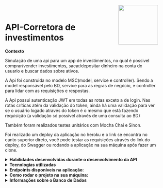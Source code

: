 
<img width="130px" align="right" src="https://acegif.com/wp-content/gifs/pig-87.gif"/>  
<br/>
 <h1>API-Corretora de investimentos</h1>







<p><strong>Contexto</strong></p>

Simulação de uma api para um app de investimentos, no qual é possivel comprar/vender investimentos, 
sacar/depositar dinheiro na conta do usuario e buscar dados sobre ativos. 

A Api foi construida no modelo MSC(model, service e controller).
Sendo a model responsável pelo BD, service para as regras de negócio, e controller para lidar com as requisições e respostas.

A  Api possui autenticação JWT em todas as rotas exceto a de login. Nas rotas críticas atém da validação do token, ainda há
uma validação para ver se o usuário logado através do token é o mesmo que está fazendo requisição (a validação só possivel através de uma consulta ao BD)

Também foram realizados testes unitários com Mocha Chai e Sinon.

Foi realizado um deploy da aplicação no heroku e o link se encontra no canto superior direto, você pode testar as requisições através do link do deploy,  do Swagger ou rodando a aplicação na sua máquina após fazer um clone.


<details>
 <summary><strong>Habilidades desenvolvidas durante o desenvolvimento da API</strong></summary><br />
 
- :fire: **Organizar uma aplicação completa desde o primeiro passo**; :fire:
- Delegar responsabilidades específicas para cada camada;
- Estruturar uma aplicação em camadas;
- Melhorar a reusabilidade do código;
- Entender e aplicar os padrões REST;
- Escrever assinaturas para APIs intuitivas e facilmente entendíveis;
-  :fire: **Documentar aplicação com o Swagger**; :fire:
- Utilizar JWT para autenticação;
- Configurar docker-compose;
- Utilizar Dotenv para as variáveis de ambiente secretas.;
- Utilizar Joi para tratamento de erros com tradução para o pt-br;
-  :fire: **Fazer deploy de uma aplicação backEnd com banco de dados na nuvem através heroku**; :fire:
- Realizar testes unitários tentando buscar cobertura de 100% do código.
 
 
</details>

<details>
 <summary><strong>Tecnologias utilizadas</strong></summary><br />

- JavaScrip 
- Mocha     
- Sinon     
- Node.js   
- Swagger
- JWT
- Chai
- Joi
- Express.js
- Dotenv
0 Mysql

</details>

<details>
 <summary><strong>Endpoints disponíveis na aplicação:</strong></summary><br />
 
 **Disponíveis para serem testados, e com mais especificações no link do Swagger abaixo:**
 
 https://app.swaggerhub.com/apis-docs/Alineol/xp_api1/1.0.0
 
 ![image](https://user-images.githubusercontent.com/92826153/180629130-da857b42-399c-4010-9a3b-e8d56ffb0656.png)

</details>
 

<details>
 
   <summary><strong>Como rodar o projeto na sua máquina:</strong></summary><br />
 
   <strong>:whale: Rodando no Docker vs Localmente</strong>
  
  **Com Docker**

  > Rode os containers com o comando `docker-compose up -d`.
  - Esse serviço irá inicializar dois containers chamados xp_api(node, port:3000) e xp_api_db(mysql, port 3308).
  - A partir daqui você pode rodar o container via CLI ou abri-lo no VS Code.
  > Use o comando `docker exec -it xp_api bash`.
  - Ele te dará acesso ao terminal interativo do container criado pelo compose, que está rodando em segundo plano.

  > Instale as dependências  com `npm install`
 
  - Não é necessário editar o aquivo .env.example, o docker-compose já está com as variáveis de ambiente.
  
  > Para iniciar a aplicação: `npm start`
   - Todos os comandos npm devem ser rodados dentro do container, exceto npm commit (caso queira usar o commitizem)
  
  **Sem Docker**
  
  > Instale as dependências com `npm install`
 
  - Para a aplicação funcionar corretamente você precisa editar o arquivo ./.env.example: 
    - alterar as variaveis de ambiente com o seu nome de usuário e senha.
    - mudar o nome do aquivo para **.env**, caso contrário a aplicação não encontrará o arquivo.    
 
:eyes: **De olho nas dicas:** 
 
 1. Para rodar o projeto desta forma, **obrigatóriamente** você deve ter o `node` instalado em seu computador.
  
 > Para iniciar a aplicação: `npm start`
 
 
 **AVISOS MEGA IMPORTANTES!**
 
 Para você conseguir testar as rotas através da sua máquina é necessário que você popule o banco do dados:
 
  - Se estiver usando o docker, você precisa criar um **novo usuário** com os dados disponíveis nas váriaveis de ambiente do compose.
 - Após acessar o Mysql, copie a query para criar o banco de dados disponível na aquivo ./XPCorretora.sql e execute-a no sql.
 
 - Se **NÃO** estiver usando o docker, acesse o mysql com os mesmos dados que você inseriu no .env.example e popule o banco com a mesma query.

</details>

 <details>


 <summary><strong> Informações sobre o Banco de Dados</strong></summary>

 <img src=https://user-images.githubusercontent.com/92826153/180666153-1a6c98ad-23de-4b12-9bb1-f40ec2398cab.png>

  <p>A imagem acima exemplifica o banco de dados e as relações entre as tableas</p>

  - A Tabela **ativosCorretora** possui todos os ativos da corretora;
  - A tabela **usuarios** possui dados sobre os clientes;
  - A tabela **contas** possui dados sobre a conta dos usuarios;
  - A tabela **AtivosUsuarios** possui dados sobre quais usuarios tem tal ativo;
    - Essa tabela possui uma relação de N:N com as outras duas tabelas, nesse caso, um mesmo ativo pode pertencer à varios usuários, e um usuário pode ter vários ativos, por isso a chave primária dessa tabela é o código do cliente e o código do ativo.

 </details>



